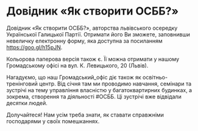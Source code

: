# Довідник «Як створити ОСББ?»
Довідник «Як створити ОСББ?», авторства львівського осередку Української Галицької Партії. Отримати його Ви зможете, заповнивши невеличку електронну форму, яка доступна за посиланням https://goo.gl/h15pJN.

Кольорова паперова версія також є. Її можна отримати у нашому Громадському офісі на вул. К. Левицького, 20 (Львів).

Нагадуємо, що наш Громадський_офіс‬ діє також як освітньо-тренінговий центр. Від січня там ми проводимо навчання, семінари та зустрічі на тему управління власністю у багатоквартирних будинках, а зокрема, створення та діяльності ‪#‎ОСББ‬. Ці зустрічі вже відвідали десятки людей.

Долучайтеся! Нам усім треба знати, як ставати справжніми господарями у своїх помешканнях.


